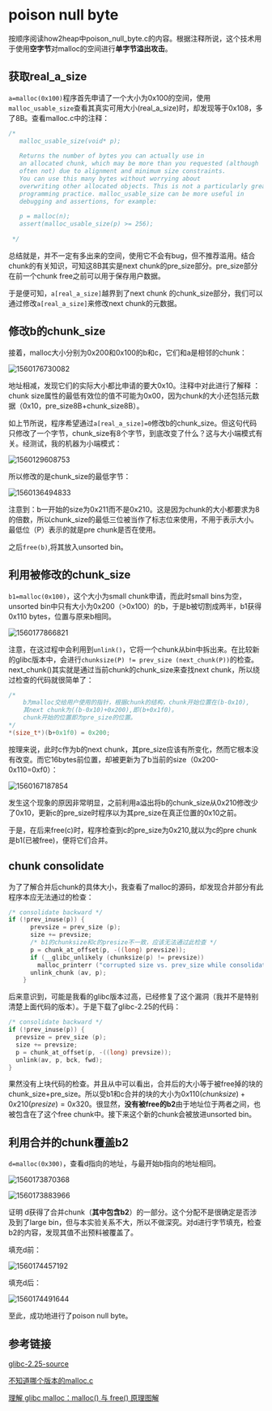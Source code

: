 # poison null byte

按顺序阅读how2heap中poison_null_byte.c的内容。根据注释所说，这个技术用于使用**空字节**对malloc的空间进行**单字节溢出攻击**。

## 获取real_a_size

`a=malloc(0x100)`程序首先申请了一个大小为0x100的空间，使用`malloc_usable_size`查看其真实可用大小(real_a_size)时，却发现等于0x108，多了8B。查看malloc.c中的注释：

```c
/*
   malloc_usable_size(void* p);
 
   Returns the number of bytes you can actually use in
   an allocated chunk, which may be more than you requested (although
   often not) due to alignment and minimum size constraints.
   You can use this many bytes without worrying about
   overwriting other allocated objects. This is not a particularly great
   programming practice. malloc_usable_size can be more useful in
   debugging and assertions, for example:
 
   p = malloc(n);
   assert(malloc_usable_size(p) >= 256);
 
 */
```

总结就是，并不一定有多出来的空间，使用它不会有bug，但不推荐滥用。结合chunk的有关知识，可知这8B其实是next chunk的pre_size部分。pre_size部分在前一个chunk free之前可以用于保存用户数据。

于是便可知，`a[real_a_size]`越界到了next chunk 的chunk_size部分，我们可以通过修改`a[real_a_size]`来修改next chunk的元数据。

## 修改b的chunk_size

接着，malloc大小分别为0x200和0x100的b和c，它们和a是相邻的chunk：

![1560176730082](C:\Users\38hjw\AppData\Roaming\Typora\typora-user-images\1560176730082.png)

地址相减，发现它们的实际大小都比申请的要大0x10。注释中对此进行了解释 ：chunk size属性的最低有效位的值不可能为0x00，因为chunk的大小还包括元数据（0x10，pre_size8B+chunk_size8B）。

如上节所说，程序希望通过`a[real_a_size]=0`修改b的chunk_size。但这句代码只修改了一个字节，chunk_size有8个字节，到底改变了什么？这与大小端模式有关。经测试，我的机器为小端模式：

![1560129608753](C:\Users\38hjw\AppData\Roaming\Typora\typora-user-images\1560129608753.png)

所以修改的是chunk_size的最低字节：

![1560136494833](C:\Users\38hjw\AppData\Roaming\Typora\typora-user-images\1560136494833.png)

注意到：b一开始的size为0x211而不是0x210。这是因为chunk的大小都要求为8的倍数，所以chunk_size的最低三位被当作了标志位来使用，不用于表示大小。最低位（P）表示的就是pre chunk是否在使用。

之后`free(b)`,将其放入unsorted bin。

## 利用被修改的chunk_size

`b1=malloc(0x100)`，这个大小为small chunk申请，而此时small bins为空，unsorted bin中只有大小为0x200（>0x100）的b，于是b被切割成两半，b1获得0x110 bytes，位置与原来b相同。

![1560177866821](C:\Users\38hjw\AppData\Roaming\Typora\typora-user-images\1560177866821.png)

注意，在这过程中会利用到`unlink()`，它将一个chunk从bin中拆出来。在比较新的glibc版本中，会进行`chunksize(P) != prev_size (next_chunk(P))`的检查。next_chunk()其实就是通过当前chunk的chunk_size来查找next chunk，所以绕过检查的代码就很简单了：

```c
/*
    b为malloc交给用户使用的指针，根据chunk的结构，chunk开始位置在(b-0x10),
    其next chunk为((b-0x10)+0x200),即(b+0x1f0)。
    chunk开始的位置即为pre_size的位置。
*/
*(size_t*)(b+0x1f0) = 0x200;
```

按理来说，此时c作为b的next chunk，其pre_size应该有所变化，然而它根本没有改变。而它16bytes前位置，却被更新为了b当前的size（0x200-0x110=0xf0）：

![1560167187854](C:\Users\38hjw\AppData\Roaming\Typora\typora-user-images\1560167187854.png)

发生这个现象的原因非常明显，之前利用a溢出将b的chunk_size从0x210修改少了0x10，更新c的pre_size时程序以为其pre_size在真正位置的0x10之前。

于是，在后来free(c)时，程序检查到c的pre_size为0x210,就以为c的pre chunk是b1(已被free)，便将它们合并。

## chunk consolidate

为了了解合并后chunk的具体大小，我查看了malloc的源码，却发现合并部分有此程序本应无法通过的检查：

```c
/* consolidate backward */
if (!prev_inuse(p)) {
      prevsize = prev_size (p);
      size += prevsize;
      /* b1的chunksize和c的presize不一致，应该无法通过此检查 */
      p = chunk_at_offset(p, -((long) prevsize));
      if (__glibc_unlikely (chunksize(p) != prevsize))
        malloc_printerr ("corrupted size vs. prev_size while consolidating");
      unlink_chunk (av, p);
    }
```

后来意识到，可能是我看的glibc版本过高，已经修复了这个漏洞（我并不是特别清楚上面代码的版本）。于是下载了glibc-2.25的代码：

```c
/* consolidate backward */
if (!prev_inuse(p)) {
  prevsize = prev_size (p);
  size += prevsize;
  p = chunk_at_offset(p, -((long) prevsize));
  unlink(av, p, bck, fwd);
}
```

果然没有上块代码的检查。并且从中可以看出，合并后的大小等于被free掉的块的chunk_size+pre_size。所以受b1和c合并的块的大小为$0x110(chunksize)+0x210(presize)=0x320$。很显然，**没有被free的b2**由于地址位于两者之间，也被包含在了这个free chunk中。接下来这个新的chunk会被放进unsorted bin。

## 利用合并的chunk覆盖b2

`d=malloc(0x300)`，查看d指向的地址，与最开始b指向的地址相同。

![1560173870368](C:\Users\38hjw\AppData\Roaming\Typora\typora-user-images\1560173870368.png)

![1560173883966](C:\Users\38hjw\AppData\Roaming\Typora\typora-user-images\1560173883966.png)

证明 d获得了合并chunk（**其中包含b2**）的一部分。这个分配不是很确定是否涉及到了large bin，但与本实验关系不大，所以不做深究。对d进行字节填充，检查b2的内容，发现其值不出预料被覆盖了。

填充d前：

![1560174457192](C:\Users\38hjw\AppData\Roaming\Typora\typora-user-images\1560174457192.png)

填充d后：

![1560174491644](C:\Users\38hjw\AppData\Roaming\Typora\typora-user-images\1560174491644.png)

至此，成功地进行了poison null byte。

## 参考链接

[glibc-2.25-source](http://ftp.gnu.org/gnu/glibc/)

[不知道哪个版本的malloc.c](https://sourceware.org/git/?p=glibc.git;a=blob;f=malloc/malloc.c;h=f730d7a2ee496d365bf3546298b9d19b8bddc0d0;hb=bcdaad21d4635931d1bd3b54a7894276925d081d)

[理解 glibc malloc：malloc() 与 free() 原理图解]([https://blog.csdn.net/maokelong95/article/details/52006379#bin%E7%BA%A7%E5%88%86%E6%9E%90](https://blog.csdn.net/maokelong95/article/details/52006379#bin级分析))


